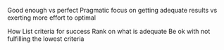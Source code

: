 Good enough vs perfect
Pragmatic focus on getting adequate results vs exerting more effort to optimal

How
List criteria for success
Rank on what is adequate
Be ok with not fulfilling the lowest criteria